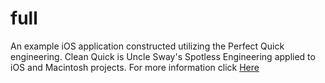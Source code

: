 # full
An example iOS application constructed utilizing the Perfect Quick engineering. Clean Quick is Uncle Sway's Spotless Engineering applied to iOS and Macintosh projects. For more information click <a href="https://cracksdesk.com/">Here</a>
